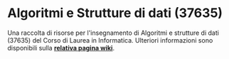 # Algoritmi e Strutture di dati (37635)

Una raccolta di risorse per l'insegnamento di Algoritmi e strutture di dati
(37635) del Corso di Laurea in Informatica.
 Ulteriori informazioni sono disponibili sulla [**relativa pagina wiki**](https://cartabinaria.github.io/wiki/raccolte-di-risorse/index.html).
